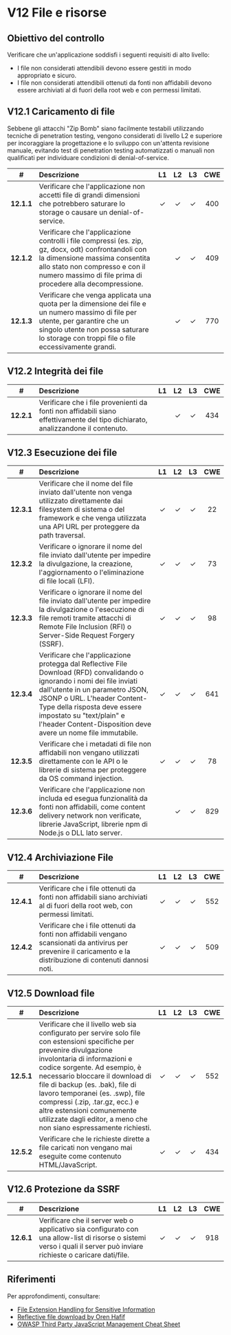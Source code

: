 # V12 File e risorse

## Obiettivo del controllo

Verificare che un'applicazione soddisfi i seguenti requisiti di alto livello:

* I file non considerati attendibili devono essere gestiti in modo appropriato e sicuro.
* I file non considerati attendibili ottenuti da fonti non affidabili devono essere archiviati al di fuori della root web e con permessi limitati.

## V12.1 Caricamento di file

Sebbene gli attacchi "Zip Bomb" siano facilmente testabili utilizzando tecniche di penetration testing, vengono considerati di livello L2 e superiore per incoraggiare la progettazione e lo sviluppo con un'attenta revisione manuale, evitando test di penetration testing automatizzati o manuali non qualificati per individuare condizioni di denial-of-service.

| # | Descrizione | L1 | L2 | L3 | CWE |
| :---: | :--- | :---: | :---:| :---: | :---: |
| **12.1.1** | Verificare che l'applicazione non accetti file di grandi dimensioni che potrebbero saturare lo storage o causare un denial-of-service. | ✓ | ✓ | ✓ | 400 |
| **12.1.2** | Verificare che l'applicazione controlli i file compressi (es. zip, gz, docx, odt) confrontandoli con la dimensione massima consentita allo stato non compresso e con il numero massimo di file prima di procedere alla decompressione. | | ✓ | ✓ | 409 |
| **12.1.3** | Verificare che venga applicata una quota per la dimensione dei file e un numero massimo di file per utente, per garantire che un singolo utente non possa saturare lo storage con troppi file o file eccessivamente grandi. | | ✓ | ✓ | 770 |

## V12.2 Integrità dei file

| # | Descrizione | L1 | L2 | L3 | CWE |
| :---: | :--- | :---: | :---: | :---: | :---: |
| **12.2.1** | Verificare che i file provenienti da fonti non affidabili siano effettivamente del tipo dichiarato, analizzandone il contenuto. | | ✓ | ✓ | 434 |

## V12.3 Esecuzione dei file

| # | Descrizione | L1 | L2 | L3 | CWE |
| :---: | :--- | :---: | :---: | :---: | :---: |
| **12.3.1** | Verificare che il nome del file inviato dall'utente non venga utilizzato direttamente dai filesystem di sistema o del framework e che venga utilizzata una API URL per proteggere da path traversal. | ✓ | ✓ | ✓ | 22 |
| **12.3.2** | Verificare o ignorare il nome del file inviato dall'utente per impedire la divulgazione, la creazione, l'aggiornamento o l'eliminazione di file locali (LFI). | ✓ | ✓ | ✓ | 73 |
| **12.3.3** | Verificare o ignorare il nome del file inviato dall'utente per impedire la divulgazione o l'esecuzione di file remoti tramite attacchi di Remote File Inclusion (RFI) o Server-Side Request Forgery (SSRF). | ✓ | ✓ | ✓ | 98 |
| **12.3.4** | Verificare che l'applicazione protegga dal Reflective File Download (RFD) convalidando o ignorando i nomi dei file inviati dall'utente in un parametro JSON, JSONP o URL. L'header Content-Type della risposta deve essere impostato su "text/plain" e l'header Content-Disposition deve avere un nome file immutabile. | ✓ | ✓ | ✓ | 641 |
| **12.3.5** | Verificare che i metadati di file non affidabili non vengano utilizzati direttamente con le API o le librerie di sistema per proteggere da OS command injection. | ✓ | ✓ | ✓ | 78 |
| **12.3.6** | Verificare che l'applicazione non includa ed esegua funzionalità da fonti non affidabili, come content delivery network non verificate, librerie JavaScript, librerie npm di Node.js o DLL lato server. | | ✓ | ✓ | 829 |

## V12.4 Archiviazione File

| # | Descrizione | L1 | L2 | L3 | CWE |
| :---: | :--- | :---: | :---:| :---: | :---: |
| **12.4.1** | Verificare che i file ottenuti da fonti non affidabili siano archiviati al di fuori della root web, con permessi limitati. | ✓ | ✓ | ✓ | 552 |
| **12.4.2** | Verificare che i file ottenuti da fonti non affidabili vengano scansionati da antivirus per prevenire il caricamento e la distribuzione di contenuti dannosi noti. | ✓ | ✓ | ✓ | 509 |

## V12.5 Download file

| # | Descrizione | L1 | L2 | L3 | CWE |
| :---: | :--- | :---: | :---:| :---: | :---: |
| **12.5.1** | Verificare che il livello web sia configurato per servire solo file con estensioni specifiche per prevenire divulgazione involontaria di informazioni e codice sorgente. Ad esempio, è necessario bloccare il download di file di backup (es. .bak), file di lavoro temporanei (es. .swp), file compressi (.zip, .tar.gz, ecc.) e altre estensioni comunemente utilizzate dagli editor, a meno che non siano espressamente richiesti. | ✓ | ✓ | ✓ | 552 |
| **12.5.2** | Verificare che le richieste dirette a file caricati non vengano mai eseguite come contenuto HTML/JavaScript. | ✓ | ✓ | ✓ | 434 |

## V12.6 Protezione da SSRF

| # | Descrizione | L1 | L2 | L3 | CWE |
| :---: | :--- | :---: | :---:| :---: | :---: |
| **12.6.1** | Verificare che il server web o applicativo sia configurato con una allow-list di risorse o sistemi verso i quali il server può inviare richieste o caricare dati/file. | ✓ | ✓ | ✓ | 918 |

## Riferimenti

Per approfondimenti, consultare:

* [File Extension Handling for Sensitive Information](https://owasp.org/www-community/vulnerabilities/Unrestricted_File_Upload)
* [Reflective file download by Oren Hafif](https://www.trustwave.com/Resources/SpiderLabs-Blog/Reflected-File-Download---A-New-Web-Attack-Vector/)
* [OWASP Third Party JavaScript Management Cheat Sheet](https://cheatsheetseries.owasp.org/cheatsheets/Third_Party_Javascript_Management_Cheat_Sheet.html)
